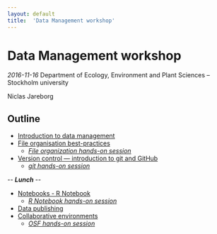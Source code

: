 ```yaml
---
layout: default
title:  'Data Management workshop'
---
```


# Data Management workshop
_2016-11-16_
Department of Ecology, Environment and Plant Sciences – Stockholm university

Niclas Jareborg

## Outline

- [Introduction to data management](slides/1-introduction.html)
- [File organisation best-practices](slides/2-organisation.html)
    - [_File organization hands-on session_](exercises/1-organization.html)
- [Version control — introduction to git and GitHub](slides/3-git.html)
    - [_git hands-on session_](exercises/2-git.html)

<div class="centered">
-- <b><em>Lunch</em></b> --
</div>

- [Notebooks - R Notebook](slides/4-notebooks.html)
    - [_R Notebook hands-on session_](exercises/3-Rnotebooks.html)
- [Data publishing](slides/5-data_publishing.html)
- [Collaborative environments](slides/6-osf.html)
    - [_OSF hands-on session_](exercises/4-osf.html)
